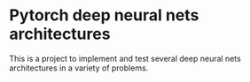 # Pytorch deep neural nets architectures 
This is a project to implement and test several deep neural nets architectures in a variety of problems.
